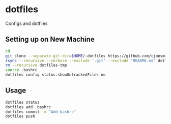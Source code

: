 # dotfiles
Configs and dotfiles

## Setting up on New Machine

```bash
cd
git clone --separate-git-dir=$HOME/.dotfiles https://github.com/cjonsmith/dotfiles.git dotfiles-tmp
rsync --recursive --verbose --exclude '.git' --exclude 'README.md' dotfiles-tmp/.* $HOME/
rm --recursive dotfiles-tmp
source .bashrc
dotfiles config status.showUntrackedFiles no
```

## Usage

```bash
dotfiles status
dotfiles add .bashrc
dotfiles commit -m "Add bashrc"
dotfiles push
```
